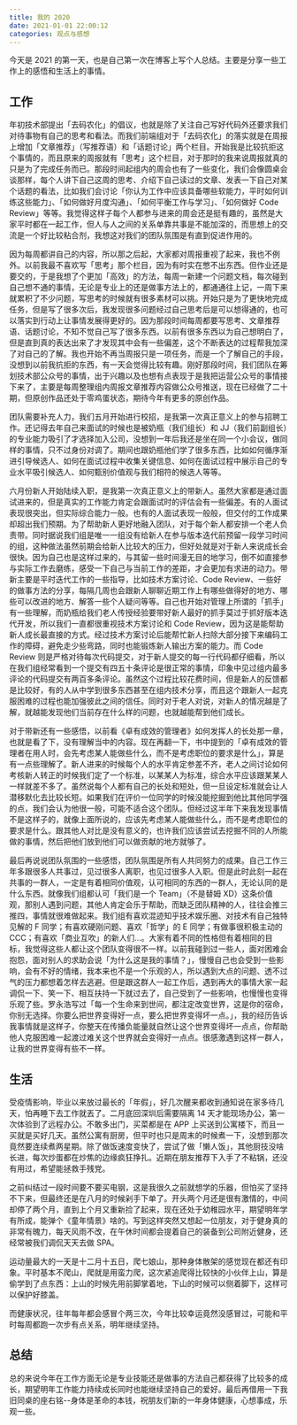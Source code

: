 ```yaml
---
title: 我的 2020
date: 2021-01-01 22:00:12
categories: 观点与感想
---
```

今天是 2021 的第一天，也是自己第一次在博客上写个人总结。主要是分享一些工作上的感悟和生活上的事情。

## 工作
年初技术部提出「去码农化」的倡议，也就是除了关注自己写好代码外还要求我们对待事物有自己的思考和看法。而我们前端组对于「去码农化」的落实就是在周报上增加「文章推荐」（写推荐语）和「话题讨论」两个栏目。开始我是比较抗拒这个事情的，而且原来的周报就有「思考」这个栏目，对于那时的我来说周报就真的只是为了完成任务而已。那段时间起组内的周会也有了一些变化，我们会像圆桌会谈那样，每个人讲下自己这周的思考、介绍下自己读过的文章、发表一下自己对某个话题的看法，比如我们会讨论「你认为工作中应该具备哪些软能力，平时如何训练这些能力」、「如何做好月度沟通」、「如何平衡工作与学习」、「如何做好 Code Review」等等。我觉得这样子每个人都参与进来的周会还是挺有趣的，虽然是大家平时都在一起工作，但人与人之间的关系单靠共事是不能加深的，而思想上的交流是一个好比较粘合剂，我想这对我们的团队氛围是有直到促进作用的。

因为每周都讲自己的内容，所以那之后起，大家都对周报重视了起来，我也不例外。以前我最不喜欢写「思考」那个栏目，因为有时实在憋不出东西。但作业还是要交的，于是我想了个更加「高效」的方法，每周一新建一个问题文档，每次碰到自己想不通的事情，无论是专业上的还是做事方法上的，都通通往上记，一周下来就累积了不少问题，写思考的时候就有很多素材可以挑。开始只是为了更快地完成任务，但是写了很多次后，我发现很多问题经过自己思考后是可以想得通的，也可以落实到行动上让事情发展得更好的。因为那段时间每周都要写思考、文章推荐语、话题讨论，不知不觉自己写了很多东西。以前有很多东西以为自己想明白了，但是直到真的表达出来了才发现其中会有一些偏差，这个不断表达的过程帮我加深了对自己的了解。我也开始不再当周报只是一项任务，而是一个了解自己的手段，没想到以前我抗拒的东西，有一天会觉得比较有趣。刚好那段时间，我们团队在筹划技术部公众号的事情，出于兴趣以及也想有点表现于是我把运营公众号的事情接下来了，主要是每周整理组内周报文章推荐内容做公众号推送，现在已经做了二十期，但原创作品还处于零鸡蛋状态，期待今年有更多的原创作品。

团队需要补充人力，我们五月开始进行校招，是我第一次真正意义上的参与招聘工作。还记得去年自己来面试的时候也是被奶瓶（我们组长）和 JJ（我们前副组长）的专业能力吸引了才选择加入公司，没想到一年后我还是坐在同一个小会议，做同样的事情，只不过身份对调了。期间也跟奶瓶他们学了很多东西，比如如何循序渐进引导候选人、如何在面试过程中收集关键信息、如何在面试过程中展示自己的专业水平吸引候选人、如何甄别价值观与我们相符的候选人等等。

六月份新人开始陆续入职，是我第一次真正意义上的带新人。虽然大家都是通过面试进来的，但是真实的工作能力肯定会跟面试时的评估会有一些偏差。有的人面试表现很突出，但实际综合能力一般。也有的人面试表现一般般，但交付的工作成果却超出我们预期。为了帮助新人更好地融入团队，对于每个新人都安排一个老人负责带。同时据说我们组是唯一一组没有给新人在参与版本迭代前预留一段学习时间的组，这种做法虽然前期会给新人比较大的压力，但好处就是对于新人来说成长会很快。因为自己也是这样过来的，与其留一些时间漫无目的地学习，倒不如直接参与实际工作去磨练，感受一下自己与当前工作的差距，才会更加有求进的动力。带新主要是平时迭代工作的一些指导，比如技术方案讨论、Code Review、一些好的做事方法的分享，每隔几周也会跟新人聊聊近期工作上有哪些做得好的地方、哪些可以改进的地方、解答一些个人疑问等等。自己也开始对管理上所谓的「抓手」有一些理解，而奶瓶给我们老人传授经验要带好新人最好的抓手莫过于抓好版本迭代开发，所以我们一直都很重视技术方案讨论和 Code Review，因为这是能帮助新人成长最直接的方式。经过技术方案讨论后能帮忙新人扫除大部分接下来编码工作的障碍，避免走少些弯路，同时也能锻炼新人输出方案的能力。而 Code Review 则是严格对待每次代码提交，对于新人提交的每一行代码都仔细看，所以在我们组经常看到一个提交有四五十条评论是很正常的事情，印象中见过组内最多评论的代码提交有两百多条评论。虽然这个过程比较花费时间，但是新人的反馈都是比较好，有的人从中学到很多东西甚至在组内技术分享，而且这个跟新人一起克服困难的过程也能加强彼此之间的信任。同时对于老人对说，对新人的情况越是了解，就越能发现他们当前存在什么样的问题，也就越能帮到他们成长。

对于带新还有一些感悟，以前看《卓有成效的管理者》如何发挥人的长处那一章，也就是看了下，没有理解当中的内容。现在再翻一下，书中提到的「卓有成效的管理者在用人时，会先考虑某人能做些什么，而不是考虑职位的要求是什么」，算是有一点些理解了。新人进来的时候每个人的水平肯定参差不齐，老人之间讨论如何考核新人转正的时候我们定了一个标准，以某某人为标准，综合水平应该跟某某人一样就差不多了。虽然说每个人都有自己的长处和短处，但一旦设定标准就会让人潜移默化去比较长短。如果我们在评价一位同学的时候没能挖掘到他比其他同学强的点，我们会认为他很一般，可能不适合这个团队。但经过这半年下来我发现事情不是这样子的，就像上面所说的，应该先考虑某人能做些什么，而不是考虑职位的要求是什么。跟其他人对比是没有意义的，也许我们应该尝试去挖掘不同的人所能做的事情，然后把他们放到他们可以做贡献的地方就够了。

最后再说说团队氛围的一些感悟，团队氛围是所有人共同努力的成果。自己工作三年多跟很多人共事过，见过很多人离职，也见过很多人入职。但是此时此刻一起在共事的一群人，一定是有着相同价值观，认可相同的东西的一群人，无论认同的是什么东西。就像我们组都认可「我们是一个 Team」（不是替姆 XD）这条价值观，那别人遇到问题，其他人肯定会乐于帮助，而缺乏团队精神的人，往往会推三推四，事情就很难做起来。我们组有喜欢混迹知乎技术娱乐圈、对技术有自己独特见解的 F 同学；有喜欢硬刚问题、喜欢「哲学」的 E 同学；有做事很积极主动的 CCC；有喜欢「商业互吹」的新人们...。大家有着不同的性格但有着相同的目标，我觉得这些人都让这个团队变得很不一样。以前我碰到过一些人，面对困难会抱怨，面对别人的求助会说「为什么这是我的事情？」，慢慢自己也会受到一些影响，会有不好的情绪，我本来也不是一个乐观的人，所以遇到大点的问题、透不过气的压力都想着怎样去逃避。但是跟这群人一起工作后，遇到再大的事情大家一起调侃一下、笑一下、相互扶持一下就过去了，自己受到了一些影响，也慢慢也变得乐观了些。罗永浩写过「每一个生命来到世间，都注定改变世界，这是你的宿命，你别无选择。你要么把世界变得好一点，要么把世界变得坏一点。」，我的经历告诉我事情就是这样子，你整天在传播负能量就自然让这个世界变得坏一点点，你帮助他人克服困难一起渡过难关这个世界就会变得好一点点。很感激遇到这样一群人，让我的世界变得有些不一样。

## 生活
受疫情影响，毕业以来放过最长的「年假」，好几次醒来都收到通知说在家多待几天，怕再睡下去工作就丟了。二月底回深圳后需要隔离 14 天才能现场办公，第一次体验到了远程办公。不敢多出门，买菜都是在 APP 上买送到公寓楼下，而且一买就是买好几天。虽然公寓有厨房，但平时也只是周末的时候煮一下，没想到那次竟然要连续煮两星期。除了做饭速度变快了，尝试了做「懒人饭」，其他厨技没啥长进，每次炒蛋都在炒焦的边缘疯狂挣扎。近期在朋友推荐下入手了不粘锅，还没有用过，希望能拯救手残党。

之前纠结过一段时间要不要买电钢，这是我很久之前就想学的乐器，但怕买了坚持不下来，但最终还是在八月的时候剁手下单了。开头两个月还是很有激情的，中间却停了两个月，直到上个月又重新捡了起来，现在还处于幼稚园水平，期望明年学有所成，能弹个《童年情景》啥的。写到这样突然又想起一位朋友，对于健身真的非常有魄力，每天风雨不改，在午休时间都会提着自己的装备到公司附近健身，还经常被我们调侃天天去做 SPA。

运动量最大的一天是十二月十五日，爬七娘山，那种身体散架的感觉现在都还有印象。平时基本不爬山，爬就是用蛮力爬，这次紧追爬得比较快的小伙伴上山，算是偷学到了点东西：上山的时候先用前脚掌着地，下山的时候可以侧着脚下，这样可以保护好膝盖。

而健康状况，往年每年都会感冒个两三次，今年比较幸运竟然没感冒过，可能和平时每周都跑一次步有点关系，明年继续坚持。

## 总结
总的来说今年在工作方面无论是专业技能还是做事的方法自己都获得了比较多的成长，期望明年工作能力持续成长同时也能继续坚持自己的爱好。最后再借用一下我旧同桌的座右铭--身体是革命的本钱，祝朋友们新的一年身体健康，心想事成，乐观一些。
